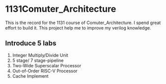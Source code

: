 # 1131Comuter_Architecture
This is the record for the 1131 course of Comuter_Architecture. I spend great effort to build it. This project help me to improve my verilog knowledge.
## Introduce 5 labs
1. Integer Multiply/Divide Unit
2. 5 stage/ 7 stage-pipeline
3. Two-Wide Superscalar Processor
4. Out-of-Order RISC-V Processor
5. Cache Implement

